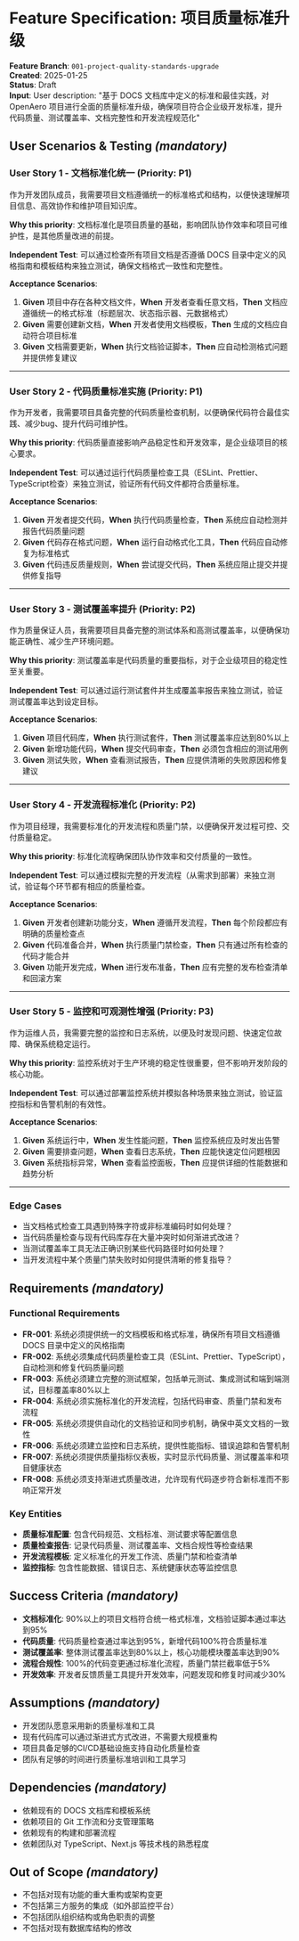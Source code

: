 # Feature Specification: 项目质量标准升级

**Feature Branch**: `001-project-quality-standards-upgrade`  
**Created**: 2025-01-25  
**Status**: Draft  
**Input**: User description: "基于 DOCS 文档库中定义的标准和最佳实践，对 OpenAero 项目进行全面的质量标准升级，确保项目符合企业级开发标准，提升代码质量、测试覆盖率、文档完整性和开发流程规范化"

## User Scenarios & Testing *(mandatory)*

### User Story 1 - 文档标准化统一 (Priority: P1)

作为开发团队成员，我需要项目文档遵循统一的标准格式和结构，以便快速理解项目信息、高效协作和维护项目知识库。

**Why this priority**: 文档标准化是项目质量的基础，影响团队协作效率和项目可维护性，是其他质量改进的前提。

**Independent Test**: 可以通过检查所有项目文档是否遵循 DOCS 目录中定义的风格指南和模板结构来独立测试，确保文档格式一致性和完整性。

**Acceptance Scenarios**:

1. **Given** 项目中存在各种文档文件，**When** 开发者查看任意文档，**Then** 文档应遵循统一的格式标准（标题层次、状态指示器、元数据格式）
2. **Given** 需要创建新文档，**When** 开发者使用文档模板，**Then** 生成的文档应自动符合项目标准
3. **Given** 文档需要更新，**When** 执行文档验证脚本，**Then** 应自动检测格式问题并提供修复建议

---

### User Story 2 - 代码质量标准实施 (Priority: P1)

作为开发者，我需要项目具备完整的代码质量检查机制，以便确保代码符合最佳实践、减少bug、提升代码可维护性。

**Why this priority**: 代码质量直接影响产品稳定性和开发效率，是企业级项目的核心要求。

**Independent Test**: 可以通过运行代码质量检查工具（ESLint、Prettier、TypeScript检查）来独立测试，验证所有代码文件都符合质量标准。

**Acceptance Scenarios**:

1. **Given** 开发者提交代码，**When** 执行代码质量检查，**Then** 系统应自动检测并报告代码质量问题
2. **Given** 代码存在格式问题，**When** 运行自动格式化工具，**Then** 代码应自动修复为标准格式
3. **Given** 代码违反质量规则，**When** 尝试提交代码，**Then** 系统应阻止提交并提供修复指导

---

### User Story 3 - 测试覆盖率提升 (Priority: P2)

作为质量保证人员，我需要项目具备完整的测试体系和高测试覆盖率，以便确保功能正确性、减少生产环境问题。

**Why this priority**: 测试覆盖率是代码质量的重要指标，对于企业级项目的稳定性至关重要。

**Independent Test**: 可以通过运行测试套件并生成覆盖率报告来独立测试，验证测试覆盖率达到设定目标。

**Acceptance Scenarios**:

1. **Given** 项目代码库，**When** 执行测试套件，**Then** 测试覆盖率应达到80%以上
2. **Given** 新增功能代码，**When** 提交代码审查，**Then** 必须包含相应的测试用例
3. **Given** 测试失败，**When** 查看测试报告，**Then** 应提供清晰的失败原因和修复建议

---

### User Story 4 - 开发流程标准化 (Priority: P2)

作为项目经理，我需要标准化的开发流程和质量门禁，以便确保开发过程可控、交付质量稳定。

**Why this priority**: 标准化流程确保团队协作效率和交付质量的一致性。

**Independent Test**: 可以通过模拟完整的开发流程（从需求到部署）来独立测试，验证每个环节都有相应的质量检查。

**Acceptance Scenarios**:

1. **Given** 开发者创建新功能分支，**When** 遵循开发流程，**Then** 每个阶段都应有明确的质量检查点
2. **Given** 代码准备合并，**When** 执行质量门禁检查，**Then** 只有通过所有检查的代码才能合并
3. **Given** 功能开发完成，**When** 进行发布准备，**Then** 应有完整的发布检查清单和回滚方案

---

### User Story 5 - 监控和可观测性增强 (Priority: P3)

作为运维人员，我需要完整的监控和日志系统，以便及时发现问题、快速定位故障、确保系统稳定运行。

**Why this priority**: 监控系统对于生产环境的稳定性很重要，但不影响开发阶段的核心功能。

**Independent Test**: 可以通过部署监控系统并模拟各种场景来独立测试，验证监控指标和告警机制的有效性。

**Acceptance Scenarios**:

1. **Given** 系统运行中，**When** 发生性能问题，**Then** 监控系统应及时发出告警
2. **Given** 需要排查问题，**When** 查看日志系统，**Then** 应能快速定位问题根因
3. **Given** 系统指标异常，**When** 查看监控面板，**Then** 应提供详细的性能数据和趋势分析

---

### Edge Cases

- 当文档格式检查工具遇到特殊字符或非标准编码时如何处理？
- 当代码质量检查与现有代码库存在大量冲突时如何渐进式改进？
- 当测试覆盖率工具无法正确识别某些代码路径时如何处理？
- 当开发流程中某个质量门禁失败时如何提供清晰的修复指导？

## Requirements *(mandatory)*

### Functional Requirements

- **FR-001**: 系统必须提供统一的文档模板和格式标准，确保所有项目文档遵循 DOCS 目录中定义的风格指南
- **FR-002**: 系统必须集成代码质量检查工具（ESLint、Prettier、TypeScript），自动检测和修复代码质量问题
- **FR-003**: 系统必须建立完整的测试框架，包括单元测试、集成测试和端到端测试，目标覆盖率80%以上
- **FR-004**: 系统必须实施标准化的开发流程，包括代码审查、质量门禁和发布流程
- **FR-005**: 系统必须提供自动化的文档验证和同步机制，确保中英文文档的一致性
- **FR-006**: 系统必须建立监控和日志系统，提供性能指标、错误追踪和告警机制
- **FR-007**: 系统必须提供质量指标仪表板，实时显示代码质量、测试覆盖率和项目健康状态
- **FR-008**: 系统必须支持渐进式质量改进，允许现有代码逐步符合新标准而不影响正常开发

### Key Entities

- **质量标准配置**: 包含代码规范、文档标准、测试要求等配置信息
- **质量检查报告**: 记录代码质量、测试覆盖率、文档合规性等检查结果
- **开发流程模板**: 定义标准化的开发工作流、质量门禁和检查清单
- **监控指标**: 包含性能数据、错误日志、系统健康状态等监控信息

## Success Criteria *(mandatory)*

- **文档标准化**: 90%以上的项目文档符合统一格式标准，文档验证脚本通过率达到95%
- **代码质量**: 代码质量检查通过率达到95%，新增代码100%符合质量标准
- **测试覆盖率**: 整体测试覆盖率达到80%以上，核心功能模块覆盖率达到90%
- **流程合规性**: 100%的代码变更通过标准化流程，质量门禁拦截率低于5%
- **开发效率**: 开发者反馈质量工具提升开发效率，问题发现和修复时间减少30%

## Assumptions *(mandatory)*

- 开发团队愿意采用新的质量标准和工具
- 现有代码库可以通过渐进式方式改进，不需要大规模重构
- 项目具备足够的CI/CD基础设施支持自动化质量检查
- 团队有足够的时间进行质量标准培训和工具学习

## Dependencies *(mandatory)*

- 依赖现有的 DOCS 文档库和模板系统
- 依赖项目的 Git 工作流和分支管理策略
- 依赖现有的构建和部署流程
- 依赖团队对 TypeScript、Next.js 等技术栈的熟悉程度

## Out of Scope *(mandatory)*

- 不包括对现有功能的重大重构或架构变更
- 不包括第三方服务的集成（如外部监控平台）
- 不包括团队组织结构或角色职责的调整
- 不包括对现有数据库结构的修改
